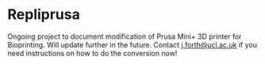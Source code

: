 # Repliprusa
Ongoing project to document modification of Prusa Mini+ 3D printer for Bioprinting. Will update further in the future.
Contact j.forth@ucl.ac.uk if you need instructions on how to do the conversion now!

